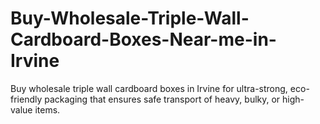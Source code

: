 # Buy-Wholesale-Triple-Wall-Cardboard-Boxes-Near-me-in-Irvine
Buy wholesale triple wall cardboard boxes in Irvine for ultra-strong, eco-friendly packaging that ensures safe transport of heavy, bulky, or high-value items.

